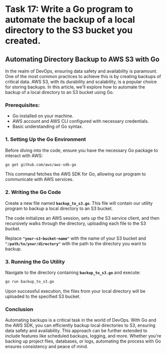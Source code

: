 # Task 17: Write a Go program to automate the backup of a local directory to the S3 bucket you created.

## **Automating Directory Backup to AWS S3 with Go**

In the realm of DevOps, ensuring data safety and availability is paramount. One of the most common practices to achieve this is by creating backups of critical data. AWS S3, with its durability and scalability, is a popular choice for storing backups. In this article, we'll explore how to automate the backup of a local directory to an S3 bucket using Go.

### **Prerequisites:**

- Go installed on your machine.
- AWS account and AWS CLI configured with necessary credentials.
- Basic understanding of Go syntax.

### **1. Setting Up the Go Environment**

Before diving into the code, ensure you have the necessary Go package to interact with AWS:

```bash
go get github.com/aws/aws-sdk-go
```

This command fetches the AWS SDK for Go, allowing our program to communicate with AWS services.

### **2. Writing the Go Code**

Create a new file named **`backup_to_s3.go`**. This file will contain our utility program to backup a local directory to an S3 bucket.

The code initializes an AWS session, sets up the S3 service client, and then recursively walks through the directory, uploading each file to the S3 bucket.

Replace **`"your-s3-bucket-name"`** with the name of your S3 bucket and **`"/path/to/your/directory"`** with the path to the directory you want to backup.

### **3. Running the Go Utility**

Navigate to the directory containing **`backup_to_s3.go`** and execute:

```bash
go run backup_to_s3.go
```

Upon successful execution, the files from your local directory will be uploaded to the specified S3 bucket.

### **Conclusion**

Automating backups is a critical task in the world of DevOps. With Go and the AWS SDK, you can efficiently backup local directories to S3, ensuring data safety and availability. This approach can be further extended to include features like scheduled backups, logging, and more. Whether you're backing up project files, databases, or logs, automating the process with Go ensures consistency and peace of mind.
